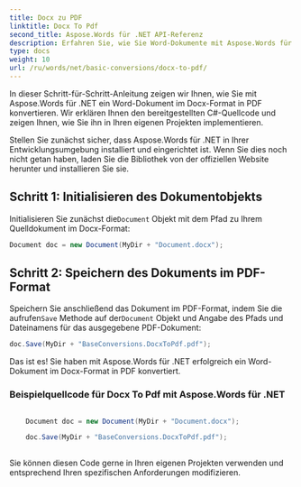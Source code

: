 ```yaml
---
title: Docx zu PDF
linktitle: Docx To Pdf
second_title: Aspose.Words für .NET API-Referenz
description: Erfahren Sie, wie Sie Word-Dokumente mit Aspose.Words für .NET von Docx in PDF konvertieren. Schritt-für-Schritt-Anleitung mit Beispielquellcode.
type: docs
weight: 10
url: /ru/words/net/basic-conversions/docx-to-pdf/
---
```


In dieser Schritt-für-Schritt-Anleitung zeigen wir Ihnen, wie Sie mit Aspose.Words für .NET ein Word-Dokument im Docx-Format in PDF konvertieren. Wir erklären Ihnen den bereitgestellten C#-Quellcode und zeigen Ihnen, wie Sie ihn in Ihren eigenen Projekten implementieren.

Stellen Sie zunächst sicher, dass Aspose.Words für .NET in Ihrer Entwicklungsumgebung installiert und eingerichtet ist. Wenn Sie dies noch nicht getan haben, laden Sie die Bibliothek von der offiziellen Website herunter und installieren Sie sie.

## Schritt 1: Initialisieren des Dokumentobjekts

 Initialisieren Sie zunächst die`Document` Objekt mit dem Pfad zu Ihrem Quelldokument im Docx-Format:

```csharp
Document doc = new Document(MyDir + "Document.docx");
```

## Schritt 2: Speichern des Dokuments im PDF-Format

 Speichern Sie anschließend das Dokument im PDF-Format, indem Sie die aufrufen`Save` Methode auf der`Document` Objekt und Angabe des Pfads und Dateinamens für das ausgegebene PDF-Dokument:

```csharp
doc.Save(MyDir + "BaseConversions.DocxToPdf.pdf");
```

Das ist es! Sie haben mit Aspose.Words für .NET erfolgreich ein Word-Dokument im Docx-Format in PDF konvertiert.

### Beispielquellcode für Docx To Pdf mit Aspose.Words für .NET

```csharp

	Document doc = new Document(MyDir + "Document.docx");

	doc.Save(MyDir + "BaseConversions.DocxToPdf.pdf");
	
```

Sie können diesen Code gerne in Ihren eigenen Projekten verwenden und entsprechend Ihren spezifischen Anforderungen modifizieren.
